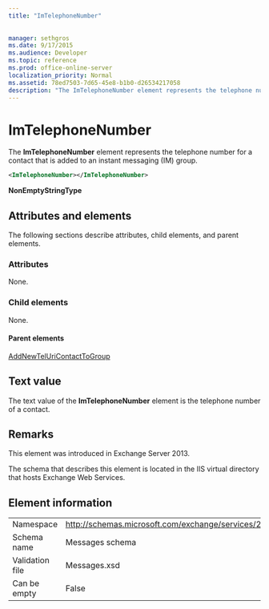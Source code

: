 ```yaml
---
title: "ImTelephoneNumber"
 
 
manager: sethgros
ms.date: 9/17/2015
ms.audience: Developer
ms.topic: reference
ms.prod: office-online-server
localization_priority: Normal
ms.assetid: 78ed7503-7d65-45e8-b1b0-d26534217058
description: "The ImTelephoneNumber element represents the telephone number for a contact that is added to an instant messaging (IM) group."
---
```


# ImTelephoneNumber

The **ImTelephoneNumber** element represents the telephone number for a contact that is added to an instant messaging (IM) group. 
  
```XML
<ImTelephoneNumber></ImTelephoneNumber>
```

 **NonEmptyStringType**
## Attributes and elements

The following sections describe attributes, child elements, and parent elements.
  
### Attributes

None.
  
### Child elements

None.
  
#### Parent elements

[AddNewTelUriContactToGroup](addnewteluricontacttogroup.md)
  
## Text value

The text value of the **ImTelephoneNumber** element is the telephone number of a contact. 
  
## Remarks

This element was introduced in Exchange Server 2013.
  
The schema that describes this element is located in the IIS virtual directory that hosts Exchange Web Services.
  
## Element information

|||
|:-----|:-----|
|Namespace  <br/> |http://schemas.microsoft.com/exchange/services/2006/messages  <br/> |
|Schema name  <br/> |Messages schema  <br/> |
|Validation file  <br/> |Messages.xsd  <br/> |
|Can be empty  <br/> |False  <br/> |
   

